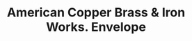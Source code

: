 ---
doi: 10.7916/D8N317ZS
date_other: '1897'
date_other_textual: '1897'
form: printed ephemera
genre:
- Envelopes
name:
- American Copper Brass & Iron Works
object_in_context_url: https://biggert.cul.columbia.edu/items/view/ave_biggert_00154
subject_hierarchical_geographic:
- Chicago, Illinois, United States
subject_name:
- American Copper Brass & Iron Works
title: American Copper Brass & Iron Works. Envelope
sort_title: American Copper Brass & Iron Works. Envelope
call_number: ave_biggert_00154
coordinates:
- 41.83694444444445,-87.68472222222222
pid: ave_biggert_00154
identifiers: ave_biggert_00154
permalink: /biggert/ave_biggert_00154/
layout: iiif-image-page
---